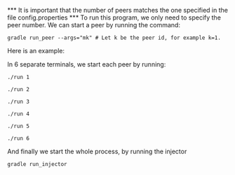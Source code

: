 *** It is important that the number of peers matches the one specified in the file config.properties ***
To run this program, we only need to specify the peer number.
We can start a peer by running the command:
```shell
gradle run_peer --args="mk" # Let k be the peer id, for example k=1.
```

Here is an example:

In 6 separate terminals, we start each peer by running:
```shell
./run 1

./run 2

./run 3

./run 4

./run 5

./run 6
```

And finally we start the whole process, by running the injector
```shell
gradle run_injector
```
